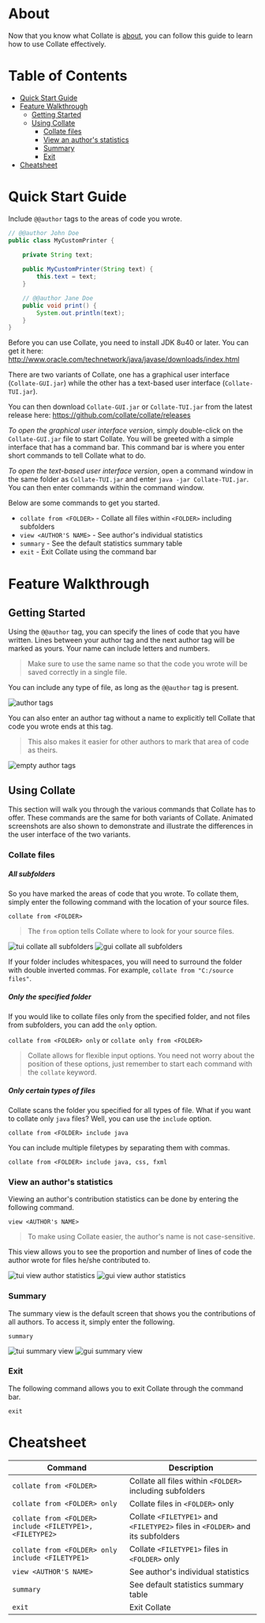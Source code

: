 # About
Now that you know what Collate is [about](../README.md), you can follow this guide to learn how to use Collate effectively.

# Table of Contents
<!-- MarkdownTOC -->

- [Quick Start Guide](#quick-start-guide)
- [Feature Walkthrough](#feature-walkthrough)
    - [Getting Started](#getting-started)
    - [Using Collate](#using-collate)
        - [Collate files](#collate-files)
        - [View an author's statistics](#view-an-authors-statistics)
        - [Summary](#summary)
        - [Exit](#exit)
- [Cheatsheet](#cheatsheet)

<!-- /MarkdownTOC -->

# Quick Start Guide
Include `@@author` tags to the areas of code you wrote.
```java
// @@author John Doe
public class MyCustomPrinter {
    
    private String text;

    public MyCustomPrinter(String text) {
        this.text = text;
    }

    // @@author Jane Doe
    public void print() {
        System.out.println(text);
    }
}
```

Before you can use Collate, you need to install JDK 8u40 or later. You can get it here: http://www.oracle.com/technetwork/java/javase/downloads/index.html

There are two variants of Collate, one has a graphical user interface (`Collate-GUI.jar`) while the other has a text-based user interface (`Collate-TUI.jar`).

You can then download `Collate-GUI.jar` or `Collate-TUI.jar` from the latest release here: https://github.com/collate/collate/releases

*To open the graphical user interface version*, simply double-click on the `Collate-GUI.jar` file to start Collate. You will be greeted with a simple interface that has a command bar. This command bar is where you enter short commands to tell Collate what to do.

*To open the text-based user interface version*, open a command window in the same folder as `Collate-TUI.jar` and enter `java -jar Collate-TUI.jar`. You can then enter commands within the command window.

Below are some commands to get you started.
* `collate from <FOLDER>` - Collate all files within `<FOLDER>` including subfolders
* `view <AUTHOR'S NAME>` - See author's individual statistics
* `summary` - See the default statistics summary table
* `exit` - Exit Collate using the command bar

# Feature Walkthrough
## Getting Started
Using the `@@author` tag, you can specify the lines of code that you have written. Lines between your author tag and the next author tag will be marked as yours. Your name can include letters and numbers.
> Make sure to use the same name so that the code you wrote will be saved correctly in a single file.

You can include any type of file, as long as the `@@author` tag is present.

![author tags](images/user-guide/add-author-tags.png)

You can also enter an author tag without a name to explicitly tell Collate that code you wrote ends at this tag.
> This also makes it easier for other authors to mark that area of code as theirs.

![empty author tags](images/user-guide/add-empty-author-tags.png)

## Using Collate
This section will walk you through the various commands that Collate has to offer. These commands are the same for both variants of Collate. Animated screenshots are also shown to demonstrate and illustrate the differences in the user interface of the two variants.

### Collate files
##### All subfolders
So you have marked the areas of code that you wrote. To collate them, simply enter the following command with the location of your source files.

`collate from <FOLDER>`

> The `from` option tells Collate where to look for your source files.

![tui collate all subfolders](images/user-guide/tui-collate-all-subfolders.gif)
![gui collate all subfolders](images/user-guide/gui-collate-all-subfolders.gif)

If your folder includes whitespaces, you will need to surround the folder with double inverted commas. For example, `collate from "C:/source files"`.

##### Only the specified folder
If you would like to collate files only from the specified folder, and not files from subfolders, you can add the `only` option.

`collate from <FOLDER> only` or `collate only from <FOLDER>`

> Collate allows for flexible input options. You need not worry about the position of these options, just remember to start each command with the `collate` keyword.

##### Only certain types of files
Collate scans the folder you specified for all types of file. What if you want to collate only `java` files? Well, you can use the `include` option.

`collate from <FOLDER> include java`

You can include multiple filetypes by separating them with commas.

`collate from <FOLDER> include java, css, fxml`

### View an author's statistics
Viewing an author's contribution statistics can be done by entering the following command.

`view <AUTHOR's NAME>`

> To make using Collate easier, the author's name is not case-sensitive.

This view allows you to see the proportion and number of lines of code the author wrote for files he/she contributed to.

![tui view author statistics](images/user-guide/tui-view-author-statistics.gif)
![gui view author statistics](images/user-guide/gui-view-author-statistics.gif)

### Summary
The summary view is the default screen that shows you the contributions of all authors. To access it, simply enter the following.

`summary`

![tui summary view](images/user-guide/tui-summary.gif)
![gui summary view](images/user-guide/gui-summary.gif)

### Exit
The following command allows you to exit Collate through the command bar.

`exit`

# Cheatsheet
Command | Description
--------| ------------
`collate from <FOLDER>` | Collate all files within `<FOLDER>` including subfolders
`collate from <FOLDER> only` | Collate files in `<FOLDER>` only
`collate from <FOLDER> include <FILETYPE1>, <FILETYPE2>` | Collate `<FILETYPE1>` and `<FILETYPE2>` files in `<FOLDER>` and its subfolders
`collate from <FOLDER> only include <FILETYPE1>` | Collate `<FILETYPE1>` files in `<FOLDER>` only
`view <AUTHOR'S NAME>` | See author's individual statistics
`summary` | See default statistics summary table
`exit` | Exit Collate